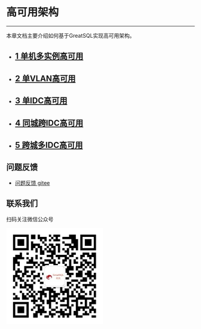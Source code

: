 # 高可用架构
---

本章文档主要介绍如何基于GreatSQL实现高可用架构。

- ## [1 单机多实例高可用](./1-ha-single-machine-multi-instance.md)
- ## [2 单VLAN高可用](./5-ha-single-vlan.md)
- ## [3 单IDC高可用](./2-ha-single-idc.md)
- ## [4 同城跨IDC高可用](./3-ha-same-city-multi-idc.md)
- ## [5 跨城多IDC高可用](./4-ha-multi-city-multi-idc.md)

**问题反馈**
---
- [问题反馈 gitee](https://gitee.com/GreatSQL/GreatSQL-Manual/issues)


**联系我们**
---

扫码关注微信公众号

![greatsql-wx](/greatsql-wx.jpg)
